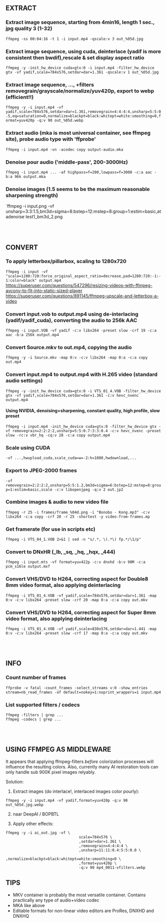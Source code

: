 ## EXTRACT

### Extract image sequence, starting from 4min16, length 1 sec., jpg quality 3 (1-32)
`ffmpeg -ss 00:04:16 -t 1 -i input.mp4 -qscale:v 3 out_%05d.jpg`

### Extract image sequence, using cuda, deinterlace (yadif is more consistent then bwdif),rescale & set display aspect ratio
`ffmpeg -y -init_hw_device cuda=gtx:0 -i input.mp4 -filter_hw_device gtx -vf yadif,scale=784x576,setdar=dar=1.361 -qscale:v 1 out_%05d.jpg`

### Extract image sequence, ..., +filters removegrain/grayscale/normalize/yuv420p, export to webp (efficient!!)
`ffmpeg -y -i input.mp4 -vf yadif,scale=784x576,setdar=dar=1.361,removegrain=4:4:4:4,unsharp=5:5:0.5,eq=saturation=0,normalize=blackpt=black:whitept=white:smoothing=0,format=yuv420p -q:v 90 out_%05d.webp`

### Extract audio (mka is most universal container, see ffmpeg site), probe audio type with 'ffprobe'
`ffmpeg -i input.mp4 -vn -acodec copy output-audio.mka`

### Denoise pour audio ('middle-pass', 200-3000Hz)
`ffmpeg -i input.mp4 ... -af highpass=f=200,lowpass=f=3000 -c:a aac -b:a 96k output.mka`

### Denoise images (1.5 seems to be the maximum reasonable sharpening strength)
`ffmpeg -i input.png -vf unsharp=3:3:1.5,bm3d=sigma=8:bstep=12:mstep=8:group=1:estim=basic,atadenoise test1_bm3d_2.png

<br>
<br>

## CONVERT

### To apply letterbox/pillarbox, scaling to 1280x720
`ffmpeg -i input -vf "scale=1280:720:force_original_aspect_ratio=decrease,pad=1280:720:-1:-1:color=black" output.mp4`
https://superuser.com/questions/547296/resizing-videos-with-ffmpeg-avconv-to-fit-into-static-sized-player
https://superuser.com/questions/891145/ffmpeg-upscale-and-letterbox-a-video

### Convert input.vob to output.mp4 using de-interlacing (yadif/yadif_cuda), converting the audio to 256k AAC
`ffmpeg -i input.VOB -vf yadif -c:v libx264 -preset slow -crf 19 -c:a aac -b:a 256k output.mp4`

### Convert Source.mkv to out.mp4, copying the audio
`ffmpeg -y -i Source.mkv -map 0:v -c:v libx264 -map 0:a -c:a copy out.mp4`

### Convert input.mp4 to output.mp4 with H.265 video (standard audio settings)
`ffmpeg -y -init_hw_device cuda=gtx:0 -i VTS_01_4.VOB -filter_hw_device gtx -vf yadif,scale=784x576,setdar=dar=1.361 -c:v hevc_nvenc output.mp4`
#### Using NVIDIA, denoising+sharpening, constant quality, high profile, slow preset
`ffmpeg -i input.mp4 -init_hw_device cuda=gtx:0 -filter_hw_device gtx -vf removegrain=2:2:2:2,unsharp=5:5:0.7:3:3:0.4 -c:v hevc_nvenc -preset slow -rc:v vbr_hq -cq:v 28 -c:a copy output.mp4`

### Scale using CUDA
`-vf ...,hwupload_cuda,scale_cuda=w=-2:h=1080,hwdownload,...`

### Export to JPEG-2000 frames
`-vf removegrain=2:2:2:2,unsharp=5:5:1.2,bm3d=sigma=6:bstep=12:mstep=8:group=1:estim=basic,scale -c:v libopenjpeg -q:v 2 out.jp2`

### Combine images & audio to new video file
`ffmpeg -r 25 -i frames/frame_%04d.png -i "Bonobo - Kong.mp3" -c:v libx264 -c:a copy -crf 20 -r 25 -shortest -y video-from-frames.mp`

### Get framerate (for use in scripts etc)
`ffmpeg -i VTS_04_1.VOB 2>&1 | sed -n "s/.*, \(.*\) fp.*/\1/p"`

### Convert to DNxHR (_lb, _sq, _hq, _hqx, _444)
`ffmpeg -i input.mts -vf format=yuv422p -c:v dnxhd -b:v 90M -c:a pcm_s16le output.mxf`

### Convert VHS/DVD to H264, correcting aspect for Double8 8mm video format, also applying deinterlacing
`ffmpeg -i VTS_01_4.VOB -vf yadif,scale=784x576,setdar=dar=1.361 -map 0:v -c:v libx264 -preset slow -crf 20 -map 0:a -c:a copy out.mkv`

### Convert VHS/DVD to H264, correcting aspect for Super 8mm video format, also applying deinterlacing
`ffmpeg -i VTS_01_4.VOB -vf yadif,scale=830x576,setdar=dar=1.441 -map 0:v -c:v libx264 -preset slow -crf 17 -map 0:a -c:a copy out.mkv`

<br>
<br>

## INFO

### Count number of frames
`ffprobe -v fatal -count_frames -select_streams v:0 -show_entries stream=nb_read_frames -of default=nokey=1:noprint_wrappers=1 input.mp4`

### List supported filters / codecs
```
ffmpeg -filters | grep ...
ffmpeg -codecs | grep ...
```
<br>
<br>

## USING FFMPEG AS MIDDLEWARE
It appears that applying ffmpeg-filters *before* colorization processes will influence the resulting colors. Also, currently many AI restoration tools can only handle sub 900K pixel images relyably.

Solution:

1. Extract images (do interlace!, interlaced images color pourly):
```
ffmpeg -y -i input.mp4 -vf yadif,format=yuv420p -q:v 90 out_%05d.jpg.webp
```

2. naar DeepAI / BOPBTL

3. Apply other effects:
```
ffmpeg -y -i ai_out.jpg -vf \
                                 scale=784x576 \
                                 ,setdar=dar=1.361 \
                                 ,removegrain=4:4:4:4 \
                                 ,unsharp=11:11:0.4:5:5:0.0 \
                                 ,normalize=blackpt=black:whitept=white:smoothing=0 \
                                 ,format=yuv420p \
                                 -q:v 90 mp4_0011-vfilters.webp
```

## TIPS

  * MKV container is probably the most versatile container. Contains practically any type of audio+video codec
  * MKA like above
  * Editable formats for non-linear video editors are ProRes, DNXHD and DNXHQ
